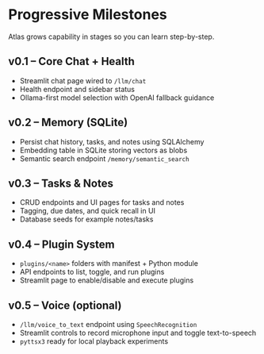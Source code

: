 # Progressive Milestones

Atlas grows capability in stages so you can learn step-by-step.

## v0.1 – Core Chat + Health

* Streamlit chat page wired to `/llm/chat`
* Health endpoint and sidebar status
* Ollama-first model selection with OpenAI fallback guidance

## v0.2 – Memory (SQLite)

* Persist chat history, tasks, and notes using SQLAlchemy
* Embedding table in SQLite storing vectors as blobs
* Semantic search endpoint `/memory/semantic_search`

## v0.3 – Tasks & Notes

* CRUD endpoints and UI pages for tasks and notes
* Tagging, due dates, and quick recall in UI
* Database seeds for example notes/tasks

## v0.4 – Plugin System

* `plugins/<name>` folders with manifest + Python module
* API endpoints to list, toggle, and run plugins
* Streamlit page to enable/disable and execute plugins

## v0.5 – Voice (optional)

* `/llm/voice_to_text` endpoint using `SpeechRecognition`
* Streamlit controls to record microphone input and toggle text-to-speech
* `pyttsx3` ready for local playback experiments
